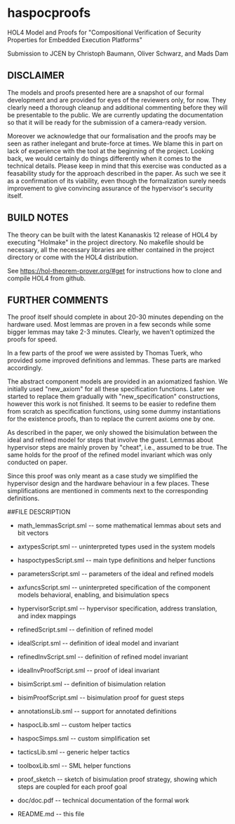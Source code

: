 # haspocproofs

HOL4 Model and Proofs for "Compositional Verification of Security Properties for
Embedded Execution Platforms"

Submission to JCEN by Christoph Baumann, Oliver Schwarz, and Mads Dam

## DISCLAIMER

The models and proofs presented here are a snapshot of our formal development
and are provided for eyes of the reviewers only, for now. They clearly need a
thorough cleanup and additional commenting before they will be presentable to
the public. We are currently updating the documentation so that it will be ready
for the submission of a camera-ready version. 

Moreover we acknowledge that our formalisation and the proofs may be seen as
rather inelegant and brute-force at times. We blame this in part on lack of
experience with the tool at the beginning of the project. Looking back, we would
certainly do things differently when it comes to the technical details. Please
keep in mind that this exercise was conducted as a feasability study for the
approach described in the paper. As such we see it as a confirmation of its
viability, even though the formalization surely needs improvement to give
convincing assurance of the hypervisor's security itself.

## BUILD NOTES

The theory can be built with the latest Kananaskis 12 release of HOL4 by
executing "Holmake" in the project directory. No makefile should be necessary,
all the necessary libraries are either contained in the project directory or
come with the HOL4 distribution.

See https://hol-theorem-prover.org/#get for instructions how to clone and
compile HOL4 from github.

## FURTHER COMMENTS

The proof itself should complete in about 20-30 minutes depending on the
hardware used. Most lemmas are proven in a few seconds while some bigger lemmas
may take 2-3 minutes. Clearly, we haven't optimized the proofs for speed.

In a few parts of the proof we were assisted by Thomas Tuerk, who provided some
improved definitions and lemmas. These parts are marked accordingly.

The abstract component models are provided in an axiomatized fashion. We
initially used "new_axiom" for all these specification functions. Later we
started to replace them gradually with "new_specification" constructions,
however this work is not finished. It seems to be easier to redefine them from
scratch as specification functions, using some dummy instantiations for the
existence proofs, than to replace the current axioms one by one.

As described in the paper, we only showed the bisimulation between the ideal and
refined model for steps that involve the guest. Lemmas about hypervisor steps
are mainly proven by "cheat", i.e., assumed to be true. The same holds for the
proof of the refined model invariant which was only conducted on paper.

Since this proof was only meant as a case study we simplified the hypervisor
design and the hardware behaviour in a few places. These simplifications are
mentioned in comments next to the corresponding definitions.

##FILE DESCRIPTION

* math_lemmasScript.sml   -- some mathematical lemmas about sets and bit vectors

* axtypesScript.sml       -- uninterpreted types used in the system models

* haspoctypesScript.sml   -- main type definitions and helper functions

* parametersScript.sml    -- parameters of the ideal and refined models

* axfuncsScript.sml       -- uninterpreted specification of the component models
  			     behavioral, enabling, and bisimulation specs
		         
* hypervisorScript.sml    -- hypervisor specification, address translation, 
                             and index mappings
		         
* refinedScript.sml       -- definition of refined model
		         
* idealScript.sml	  -- definition of ideal model and invariant
		         
* refinedInvScript.sml    -- definition of refined model invariant

* idealInvProofScript.sml -- proof of ideal invariant

* bisimScript.sml         -- definition of bisimulation relation

* bisimProofScript.sml    -- bisimulation proof for guest steps

* annotationsLib.sml      -- support for annotated definitions

* haspocLib.sml           -- custom helper tactics

* haspocSimps.sml         -- custom simplification set

* tacticsLib.sml          -- generic helper tactics

* toolboxLib.sml		-- SML helper functions

* proof_sketch            -- sketch of bisimulation proof strategy, 
	 		     showing which steps are coupled for each proof goal

* doc/doc.pdf		  -- technical documentation of the formal work

* README.md		  -- this file

